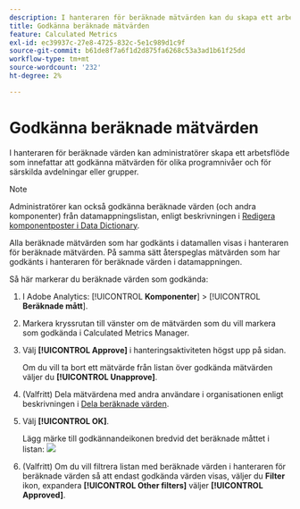```yaml
---
description: I hanteraren för beräknade mätvärden kan du skapa ett arbetsflöde som innefattar godkännande av mätvärden för olika programnivåer och för specifika avdelningar eller grupper.
title: Godkänna beräknade mätvärden
feature: Calculated Metrics
exl-id: ec39937c-27e8-4725-832c-5e1c989d1c9f
source-git-commit: b61de8f7a6f1d2d875fa6268c53a3ad1b61f25dd
workflow-type: tm+mt
source-wordcount: '232'
ht-degree: 2%

---
```


# Godkänna beräknade mätvärden

I hanteraren för beräknade värden kan administratörer skapa ett arbetsflöde som innefattar att godkänna mätvärden för olika programnivåer och för särskilda avdelningar eller grupper.

>[!NOTE]
>
>Administratörer kan också godkänna beräknade värden (och andra komponenter) från datamappningslistan, enligt beskrivningen i [Redigera komponentposter i Data Dictionary](/help/analyze/analysis-workspace/components/data-dictionary/edit-entries-data-dictionary.md).
>
>Alla beräknade mätvärden som har godkänts i datamallen visas i hanteraren för beräknade mätvärden. På samma sätt återspeglas mätvärden som har godkänts i hanteraren för beräknade värden i datamappningen.

Så här markerar du beräknade värden som godkända:

1. I Adobe Analytics: [!UICONTROL **Komponenter**] > [!UICONTROL **Beräknade mått**].

1. Markera kryssrutan till vänster om de mätvärden som du vill markera som godkända i Calculated Metrics Manager.

1. Välj **[!UICONTROL Approve]** i hanteringsaktiviteten högst upp på sidan.

   Om du vill ta bort ett mätvärde från listan över godkända mätvärden väljer du **[!UICONTROL Unapprove]**.

1. (Valfritt) Dela mätvärdena med andra användare i organisationen enligt beskrivningen i [Dela beräknade värden](/help/components/c-calcmetrics/c-workflow/cm-workflow/cm-sharing.md).

1. Välj **[!UICONTROL OK]**.

   Lägg märke till godkännandeikonen bredvid det beräknade måttet i listan:  ![](https://spectrum.adobe.com/static/icons/workflow_18/Smock_CheckmarkCircle_18_N.svg)

1. (Valfritt) Om du vill filtrera listan med beräknade värden i hanteraren för beräknade värden så att endast godkända värden visas, väljer du **Filter** ikon, expandera **[!UICONTROL Other filters]** väljer **[!UICONTROL Approved]**.
